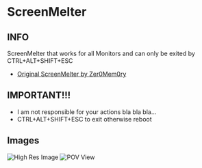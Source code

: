 # ScreenMelter

## INFO

ScreenMelter that works for all Monitors and can only be exited by CTRL+ALT+SHIFT+ESC
- <a href="https://github.com/Zer0Mem0ry/ScreenMelter">Original ScreenMelter by Zer0Mem0ry</a>

## IMPORTANT!!!

- I am not responsible for your actions bla bla bla...
- CTRL+ALT+SHIFT+ESC to exit otherwise reboot

## Images
<img src="https://i.gyazo.com/0053e78c35bc665189580bd99409289a.png" title="High Res Image">
<img src="https://i.gyazo.com/d48e92c5b71dd350ccc95323e3b51936.png" title="POV View">